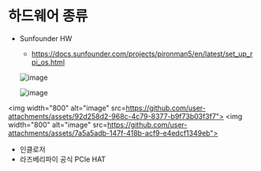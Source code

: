 
# 하드웨어 종류
- Sunfounder HW
  -  https://docs.sunfounder.com/projects/pironman5/en/latest/set_up_rpi_os.html
  
  ![image](https://github.com/user-attachments/assets/92d258d2-968c-4c79-8377-b9f73b03f3f7)

  ![image](https://github.com/user-attachments/assets/7a5a5adb-147f-418b-acf9-e4edcf1349eb)

<img width="800" alt="image" src=https://github.com/user-attachments/assets/92d258d2-968c-4c79-8377-b9f73b03f3f7">
<img width="800" alt="image" src=https://github.com/user-attachments/assets/7a5a5adb-147f-418b-acf9-e4edcf1349eb">

- 인클로저
- 라즈베리파이 공식 PCIe HAT
  
